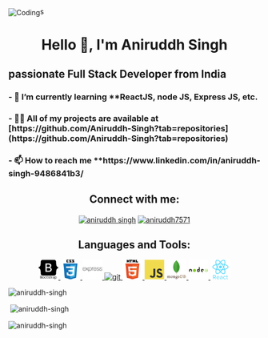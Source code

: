 <img align="center" display="inline-block" width="100%" height="400px" alt="Coding" width="400" src="https://cdn.dribbble.com/users/1162077/screenshots/3848914/programmer.gif"/>s
<h1 align="center">Hello 👋, I'm Aniruddh Singh</h1>
<h2> passionate Full Stack Developer from India</h2>

<h3 align="left">- 🌱 I’m currently learning **ReactJS, node JS, Express JS, etc.</h3>

<h3 align="left">- 👨‍💻 All of my projects are available at [https://github.com/Aniruddh-Singh?tab=repositories](https://github.com/Aniruddh-Singh?tab=repositories)</h3>

<h3 align="left">- 📫 How to reach me **https://www.linkedin.com/in/aniruddh-singh-9486841b3/</h3>

<h2 align="center">Connect with me:</h2>
<p align="center">
<a href="https://linkedin.com/in/aniruddh singh" target="blank"><img align="center" src="https://raw.githubusercontent.com/rahuldkjain/github-profile-readme-generator/master/src/images/icons/Social/linked-in-alt.svg" alt="aniruddh singh" height="30" width="40" /></a>
<a href="https://instagram.com/aniruddh7571" target="blank"><img align="center" src="https://raw.githubusercontent.com/rahuldkjain/github-profile-readme-generator/master/src/images/icons/Social/instagram.svg" alt="aniruddh7571" height="30" width="40" /></a>
</p>

<h2 align="center">Languages and Tools:</h2>
<p align="center"> <a href="https://getbootstrap.com" target="_blank" rel="noreferrer"> <img src="https://raw.githubusercontent.com/devicons/devicon/master/icons/bootstrap/bootstrap-plain-wordmark.svg" alt="bootstrap" width="40" height="40"/> </a> <a href="https://www.w3schools.com/css/" target="_blank" rel="noreferrer"> <img src="https://raw.githubusercontent.com/devicons/devicon/master/icons/css3/css3-original-wordmark.svg" alt="css3" width="40" height="40"/> </a> <a href="https://expressjs.com" target="_blank" rel="noreferrer"> <img src="https://raw.githubusercontent.com/devicons/devicon/master/icons/express/express-original-wordmark.svg" alt="express" width="40" height="40"/> </a> <a href="https://git-scm.com/" target="_blank" rel="noreferrer"> <img src="https://www.vectorlogo.zone/logos/git-scm/git-scm-icon.svg" alt="git" width="40" height="40"/> </a> <a href="https://www.w3.org/html/" target="_blank" rel="noreferrer"> <img src="https://raw.githubusercontent.com/devicons/devicon/master/icons/html5/html5-original-wordmark.svg" alt="html5" width="40" height="40"/> </a> <a href="https://developer.mozilla.org/en-US/docs/Web/JavaScript" target="_blank" rel="noreferrer"> <img src="https://raw.githubusercontent.com/devicons/devicon/master/icons/javascript/javascript-original.svg" alt="javascript" width="40" height="40"/> </a> <a href="https://www.mongodb.com/" target="_blank" rel="noreferrer"> <img src="https://raw.githubusercontent.com/devicons/devicon/master/icons/mongodb/mongodb-original-wordmark.svg" alt="mongodb" width="40" height="40"/> </a> <a href="https://nodejs.org" target="_blank" rel="noreferrer"> <img src="https://raw.githubusercontent.com/devicons/devicon/master/icons/nodejs/nodejs-original-wordmark.svg" alt="nodejs" width="40" height="40"/> </a> <a href="https://reactjs.org/" target="_blank" rel="noreferrer"> <img src="https://raw.githubusercontent.com/devicons/devicon/master/icons/react/react-original-wordmark.svg" alt="react" width="40" height="40"/> </a> </p>

<p><img align="left" src="https://github-readme-stats.vercel.app/api/top-langs?username=aniruddh-singh&show_icons=true&theme=dark&locale=en&layout=compact" alt="aniruddh-singh" /></p><br>

<p>&nbsp;<img align="center" src="https://github-readme-stats.vercel.app/api?username=aniruddh-singh&show_icons=true&theme=dark&locale=en" alt="aniruddh-singh" /></p>

<p><img align="center" src="https://github-readme-streak-stats.herokuapp.com/?user=aniruddh-singh&theme=dark" alt="aniruddh-singh" /></p>

